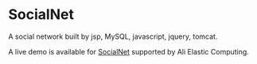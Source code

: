 # SocialNet
A social network built by jsp, MySQL, javascript, jquery, tomcat.

A live demo is available for [SocialNet](http://115.28.130.129/social) supported by Ali Elastic Computing.
